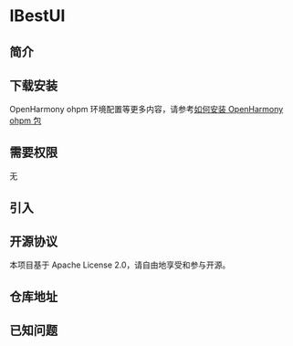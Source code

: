 # IBestUI

## 简介


## 下载安装

OpenHarmony ohpm
环境配置等更多内容，请参考[如何安装 OpenHarmony ohpm 包](https://gitee.com/openharmony-tpc/docs/blob/master/OpenHarmony_har_usage.md)

## 需要权限

无

## 引入


## 开源协议

本项目基于 Apache License 2.0，请自由地享受和参与开源。

## 仓库地址


## 已知问题
